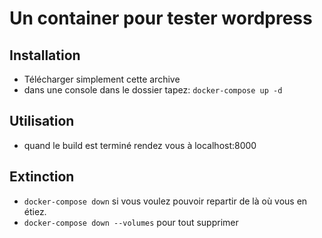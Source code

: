 # Un container pour tester wordpress

## Installation
- Télécharger simplement cette archive
- dans une console dans le dossier tapez:
`docker-compose up -d`

## Utilisation
- quand le build est terminé rendez vous à localhost:8000

## Extinction
- `docker-compose down` si vous voulez pouvoir repartir de là où vous en étiez.
- `docker-compose down --volumes` pour tout supprimer

